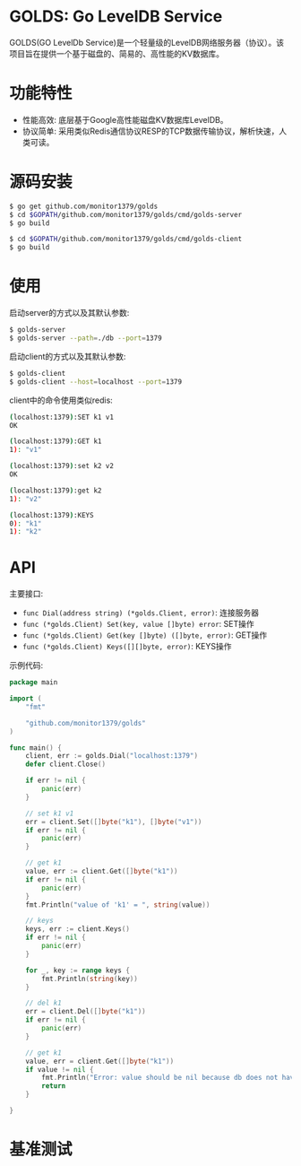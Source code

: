 # GOLDS: Go LevelDB Service

GOLDS(GO LevelDb Service)是一个轻量级的LevelDB网络服务器（协议）。该项目旨在提供一个基于磁盘的、简易的、高性能的KV数据库。

# 功能特性

- 性能高效: 底层基于Google高性能磁盘KV数据库LevelDB。
- 协议简单: 采用类似Redis通信协议RESP的TCP数据传输协议，解析快速，人类可读。

# 源码安装

```bash
$ go get github.com/monitor1379/golds
$ cd $GOPATH/github.com/monitor1379/golds/cmd/golds-server
$ go build

$ cd $GOPATH/github.com/monitor1379/golds/cmd/golds-client
$ go build
```

# 使用

启动server的方式以及其默认参数:
```bash
$ golds-server
$ golds-server --path=./db --port=1379
```


启动client的方式以及其默认参数:
```bash
$ golds-client
$ golds-client --host=localhost --port=1379
```


client中的命令使用类似redis:
```bash
(localhost:1379):SET k1 v1
OK

(localhost:1379):GET k1
1): "v1"

(localhost:1379):set k2 v2
OK

(localhost:1379):get k2
1): "v2"

(localhost:1379):KEYS
0): "k1"
1): "k2"
```

# API

主要接口:
- `func Dial(address string) (*golds.Client, error)`: 连接服务器
- `func (*golds.Client) Set(key, value []byte) error`: SET操作
- `func (*golds.Client) Get(key []byte) ([]byte, error)`: GET操作
- `func (*golds.Client) Keys([][]byte, error)`: KEYS操作


示例代码:
```go
package main

import (
	"fmt"

	"github.com/monitor1379/golds"
)

func main() {
	client, err := golds.Dial("localhost:1379")
	defer client.Close()

	if err != nil {
		panic(err)
	}

	// set k1 v1
	err = client.Set([]byte("k1"), []byte("v1"))
	if err != nil {
		panic(err)
	}

	// get k1
	value, err := client.Get([]byte("k1"))
	if err != nil {
		panic(err)
	}
	fmt.Println("value of 'k1' = ", string(value))

	// keys
	keys, err := client.Keys()
	if err != nil {
		panic(err)
	}

	for _, key := range keys {
		fmt.Println(string(key))
	}

	// del k1
	err = client.Del([]byte("k1"))
	if err != nil {
		panic(err)
	}

	// get k1
	value, err = client.Get([]byte("k1"))
	if value != nil {
		fmt.Println("Error: value should be nil because db does not have key 'k1'")
		return
	}

}

```


# 基准测试